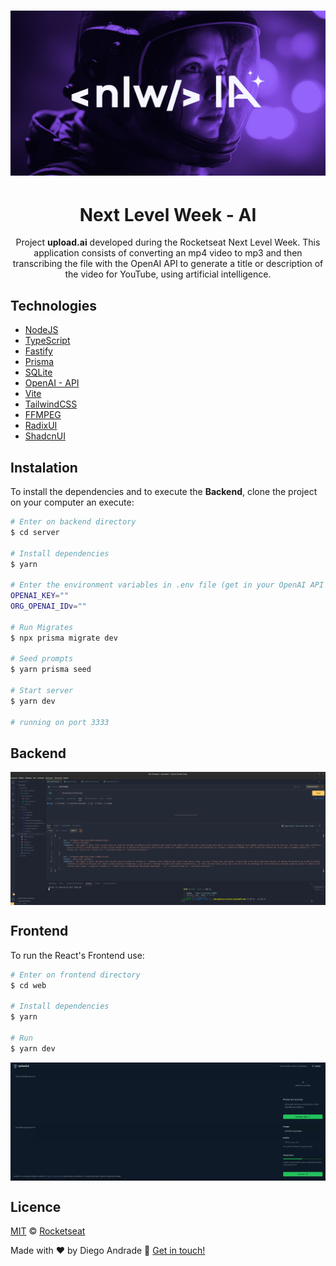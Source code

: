 <h1 align="center">
    <img alt="NextLevelWeek" title="#NextLevelWeek - AI" src="web/public/assets/wallpaper.jpg" />
</h1>
<h1 align="center">Next Level Week - AI</h1>
<p align="center">Project <strong>upload.ai</strong> developed during the Rocketseat Next Level Week.
    This application consists of converting an mp4 video to mp3 and then transcribing the file with the OpenAI API to generate a title or description of the video for YouTube, using artificial intelligence.
</p>

## Technologies
- [NodeJS](https://nodejs.org/)
- [TypeScript](https://www.typescriptlang.org/)
- [Fastify](https://www.fastify.io/)
- [Prisma](https://www.prisma.io/)
- [SQLite](https://www.sqlite.org/index.html)
- [OpenAI - API](https://platform.openai.com/)
- [Vite](https://vitejs.dev/)
- [TailwindCSS](https://tailwindcss.com/)
- [FFMPEG](https://ffmpeg.org/)
- [RadixUI](https://www.radix-ui.com/)
- [ShadcnUI](https://ui.shadcn.com/)

## Instalation
To install the dependencies and to execute the **Backend**, clone the project on your computer an execute:
```bash
# Enter on backend directory
$ cd server

# Install dependencies
$ yarn

# Enter the environment variables in .env file (get in your OpenAI API account settings)
OPENAI_KEY=""
ORG_OPENAI_IDv=""

# Run Migrates
$ npx prisma migrate dev

# Seed prompts
$ yarn prisma seed

# Start server
$ yarn dev

# running on port 3333
```

## Backend

<img align="center" src="web/public/assets/backend.png" width="1024px"></img>

## Frontend

To run the React's Frontend use:
```bash
# Enter on frontend directory
$ cd web

# Install dependencies
$ yarn

# Run
$ yarn dev
```
<img align="center" src="web/public/assets/front.gif" width="1024px"></img>

## Licence

[MIT](./LICENSE) &copy; [Rocketseat](https://rocketseat.com.br/)

Made with ♥ by Diego Andrade :wave: [Get in touch!](https://www.linkedin.com/in/diego-r-andrade/)

